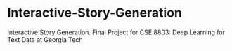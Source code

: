 # Interactive-Story-Generation
Interactive Story Generation. Final Project for CSE 8803: Deep Learning for Text Data at Georgia Tech
